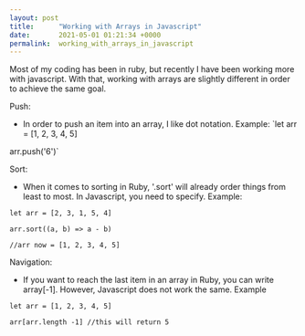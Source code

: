 ```yaml
---
layout: post
title:      "Working with Arrays in Javascript"
date:       2021-05-01 01:21:34 +0000
permalink:  working_with_arrays_in_javascript
---
```



Most of my coding has been in ruby, but recently I have been working more with javascript. With that, working with arrays are slightly different in order to achieve the same goal.

Push:
- In order to push an item into an array, I like dot notation. 
Example:
`let arr = [1, 2, 3, 4, 5]
		
arr.push('6')`
		
Sort:
- When it comes to sorting in Ruby, '.sort' will already order things from least to most. In Javascript, you need to specify.
Example:
```
let arr = [2, 3, 1, 5, 4]

arr.sort((a, b) => a - b)

//arr now = [1, 2, 3, 4, 5]
```

Navigation:
- If you want to reach the last item in an array in Ruby, you can write array[-1]. However, Javascript does not work the same.
Example
```
let arr = [1, 2, 3, 4, 5]

arr[arr.length -1] //this will return 5

```
